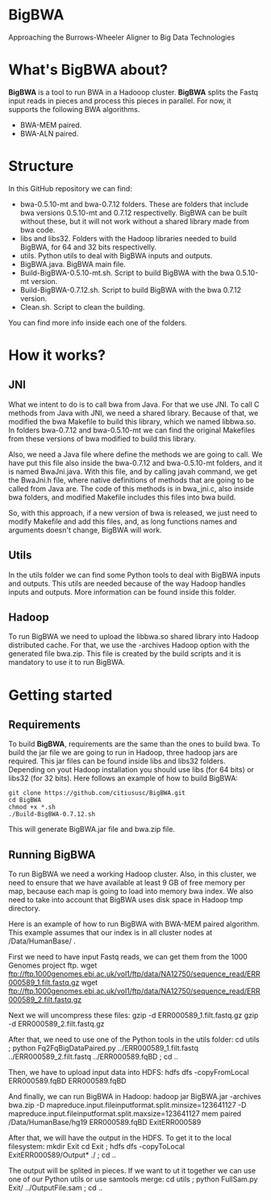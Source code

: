 # BigBWA
Approaching the Burrows-Wheeler Aligner to Big Data Technologies

# What's BigBWA about? #

**BigBWA** is a tool to run BWA in a Hadooop cluster. **BigBWA** splits the Fastq input reads in pieces and process this pieces in parallel. For now, it supports the following BWA algorithms.

* BWA-MEM paired.
* BWA-ALN paired.

# Structure #
In this GitHub repository we can find:

* bwa-0.5.10-mt and bwa-0.7.12 folders. These are folders that include bwa versions 0.5.10-mt and 0.7.12 respectivelly. BigBWA can be built without these, but it will not work without a shared library made from bwa code.
* libs and libs32. Folders with the Hadoop libraries needed to build BigBWA, for 64 and 32 bits respectivelly.
* utils. Python utils to deal with BigBWA inputs and outputs.
* BigBWA.java. BigBWA main file.
* Build-BigBWA-0.5.10-mt.sh. Script to build BigBWA with the bwa 0.5.10-mt version.
* Build-BigBWA-0.7.12.sh. Script to build BigBWA with the bwa 0.7.12 version.
* Clean.sh. Script to clean the building.

You can find more info inside each one of the folders.

# How it works? #

## JNI ##
What we intent to do is to call bwa from Java. For that we use JNI. To call C methods from Java with JNI, we need a shared library. Because of that, we modified the bwa Makefile to build this library, which we named libbwa.so. In folders bwa-0.7.12 and bwa-0.5.10-mt we can find the original Makefiles from these versions of bwa modified to build this library.

Also, we need a Java file where define the methods we are going to call. We have put this file also inside the bwa-0.7.12 and bwa-0.5.10-mt folders, and it is named BwaJni.java. With this file, and by calling javah command, we get the BwaJni.h file, where native definitions of methods that are going to be called from Java are. The code of this methods is in bwa_jni.c, also inside bwa folders, and modified Makefile includes this files into bwa build.

So, with this approach, if a new version of bwa is released, we just need to modify Makefile and add this files, and, as long functions names and arguments doesn't change, BigBWA will work.

## Utils ##
In the utils folder we can find some Python tools to deal with BigBWA inputs and outputs. This utils are needed because of the way Hadoop handles inputs and outputs. More information can be found inside this folder.

## Hadoop ##
To run BigBWA we need to upload the libbwa.so shared library into Hadoop distributed cache. For that, we use the -archives Hadoop option with the generated file bwa.zip. This file is created by the build scripts and it is mandatory to use it to run BigBWA.

# Getting started #

## Requirements
To build **BigBWA**, requirements are the same than the ones to build bwa. To build the jar file we are going to run in Hadoop, three hadoop jars are required. This jar files can be found inside libs and libs32 folders. Depending on yout Hadoop installation you should use libs (for 64 bits) or libs32 (for 32 bits). Here follows an example of how to build BigBWA:

	git clone https://github.com/citiususc/BigBWA.git
	cd BigBWA
	chmod +x *.sh
	./Build-BigBWA-0.7.12.sh
	
This will generate BigBWA.jar file and bwa.zip file.

## Running BigBWA ##
To run BigBWA we need a working Hadoop cluster. Also, in this cluster, we need to ensure that we have available at least 9 GB of free memory per map, because each map is going to load into memory bwa index. We also need to take into account that BigBWA uses disk space in Hadoop tmp directory.

Here is an example of how to run BigBWA with BWA-MEM paired algorithm. This example assumes that our index is in all cluster nodes at /Data/HumanBase/ .

First we need to have input Fastq reads, we can get them from the 1000 Genomes project ftp.
	wget ftp://ftp.1000genomes.ebi.ac.uk/vol1/ftp/data/NA12750/sequence_read/ERR000589_1.filt.fastq.gz
	wget ftp://ftp.1000genomes.ebi.ac.uk/vol1/ftp/data/NA12750/sequence_read/ERR000589_2.filt.fastq.gz
	
Next we will uncompress these files:
	gzip -d ERR000589_1.filt.fastq.gz
	gzip -d ERR000589_2.filt.fastq.gz
	
After that, we need to use one of the Python tools in the utils folder:
	cd utils ; python Fq2FqBigDataPaired.py ../ERR000589_1.filt.fastq ../ERR000589_2.filt.fastq ../ERR000589.fqBD ; cd ..
	
Then, we have to upload input data into HDFS:
	hdfs dfs -copyFromLocal ERR000589.fqBD ERR000589.fqBD
	
And finally, we can run BigBWA in Hadoop:
	hadoop jar BigBWA.jar -archives bwa.zip -D mapreduce.input.fileinputformat.split.minsize=123641127 -D mapreduce.input.fileinputformat.split.maxsize=123641127 mem paired /Data/HumanBase/hg19 ERR000589.fqBD ExitERR000589
	
After that, we will have the output in the HDFS. To get it to the local filesystem:
	mkdir Exit
	cd Exit ; hdfs dfs -copyToLocal ExitERR000589/Output* ./ ; cd ..
	
The output will be splited in pieces. If we want to ut it together we can use one of our Python utils or use samtools merge:
	cd utils ; python FullSam.py Exit/ ../OutputFile.sam ; cd ..
	
